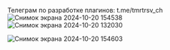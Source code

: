 Телеграм по разработке плагинов: t.me/tmrtrsv_ch
![Снимок экрана 2024-10-20 154538](https://github.com/user-attachments/assets/335d3361-797b-4717-9df1-b0518fed94d9)
![Снимок экрана 2024-10-20 132030](https://github.com/user-attachments/assets/5b8f54cb-d2bd-4106-ad1b-e80efb88a283)

![Снимок экрана 2024-10-20 154603](https://github.com/user-attachments/assets/9a5106f6-ce77-4049-a00b-287d9ab690b9)
